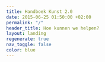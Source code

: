 ```yaml
---
title: Handboek Kunst 2.0
date: 2015-06-25 01:50:00 +02:00
permalink: "/"
header_title: Hoe kunnen we helpen?
layout: landing
regenerate: true
nav_toggle: false
color: blue
---
```


